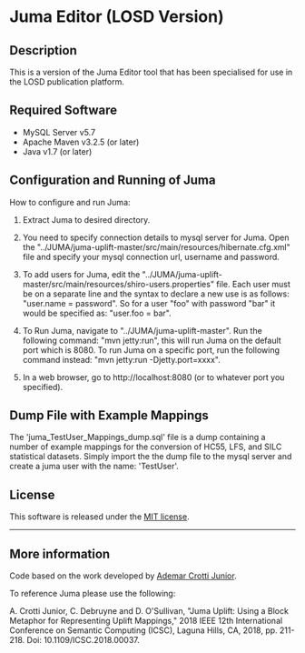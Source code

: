 # Juma Editor (LOSD Version)

## Description

This is a version of the Juma Editor tool that has been specialised for use in the LOSD publication platform.

## Required Software

- MySQL Server v5.7
- Apache Maven v3.2.5 (or later)
- Java v1.7 (or later)

## Configuration and Running of Juma

How to configure and run Juma:
1. Extract Juma to desired directory.

2. You need to specify connection details to mysql server for Juma.
   Open the "../JUMA/juma-uplift-master/src/main/resources/hibernate.cfg.xml" file and specify your mysql connection url, username and password.
	 
3. To add users for Juma, edit the "../JUMA/juma-uplift-master/src/main/resources/shiro-users.properties" file.
   Each user must be on a separate line and the syntax to declare a new use is as follows: "user.name = password".
	 So for a user "foo" with password "bar" it would be specified as: "user.foo = bar".
	 
4. To Run Juma, navigate to "../JUMA/juma-uplift-master".
	 Run the following command: "mvn jetty:run", this will run Juma on the default port which is 8080.
	 To run Juma on a specific port, run the following command instead: "mvn jetty:run -Djetty.port=xxxx".

5. In a web browser, go to http://localhost:8080 (or to whatever port you specified).

## Dump File with Example Mappings

The 'juma_TestUser_Mappings_dump.sql' file is a dump containing a number of example mappings for the conversion of HC55, LFS, and SILC statistical datasets. Simply import the the dump file to the mysql server and create a juma user with the name: 'TestUser'.

## License
This software is released under the [MIT license](http://opensource.org/licenses/MIT).

-----

## More information

Code based on the work developed by [Ademar Crotti Junior](https://www.scss.tcd.ie/~crottija/juma/).

To reference Juma please use the following:

A. Crotti Junior, C. Debruyne and D. O'Sullivan, "Juma Uplift: Using a Block Metaphor for Representing Uplift Mappings," 2018 IEEE 12th International Conference on Semantic Computing (ICSC), Laguna Hills, CA, 2018, pp. 211-218. Doi: 10.1109/ICSC.2018.00037.
